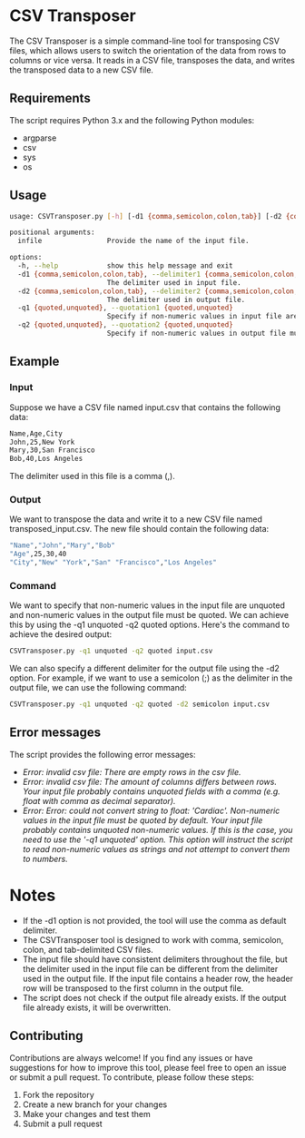 # CSV Transposer
The CSV Transposer is a simple command-line tool for transposing CSV files, which allows users to switch the orientation of the data from rows to columns or vice versa. It reads in a CSV file, transposes the data, and writes the transposed data to a new CSV file.

## Requirements
The script requires Python 3.x and the following Python modules:
* argparse
* csv
* sys
* os

## Usage
```bash
usage: CSVTransposer.py [-h] [-d1 {comma,semicolon,colon,tab}] [-d2 {comma,semicolon,colon,tab}] -q1 {quoted,unquoted} -q2 {quoted,unquoted} infile

positional arguments:
  infile                Provide the name of the input file.

options:
  -h, --help            show this help message and exit
  -d1 {comma,semicolon,colon,tab}, --delimiter1 {comma,semicolon,colon,tab}
                        The delimiter used in input file.
  -d2 {comma,semicolon,colon,tab}, --delimiter2 {comma,semicolon,colon,tab}
                        The delimiter used in output file.
  -q1 {quoted,unquoted}, --quotation1 {quoted,unquoted}
                        Specify if non-numeric values in input file are (un)quoted.
  -q2 {quoted,unquoted}, --quotation2 {quoted,unquoted}
                        Specify if non-numeric values in output file must be (un)quoted.
```

## Example
### Input
Suppose we have a CSV file named input.csv that contains the following data:
```bash
Name,Age,City
John,25,New York
Mary,30,San Francisco
Bob,40,Los Angeles
```
The delimiter used in this file is a comma (,).

### Output
We want to transpose the data and write it to a new CSV file named transposed_input.csv. The new file should contain the following data:
```bash
"Name","John","Mary","Bob"
"Age",25,30,40
"City","New" "York","San" "Francisco","Los Angeles"
```

### Command
We want to specify that non-numeric values in the input file are unquoted and non-numeric values in the output file must be quoted. We can achieve this by using the -q1 unquoted -q2 quoted options.
Here's the command to achieve the desired output:
```bash
CSVTransposer.py -q1 unquoted -q2 quoted input.csv
```
We can also specify a different delimiter for the output file using the -d2 option. For example, if we want to use a semicolon (;) as the delimiter in the output file, we can use the following command:
```bash
CSVTransposer.py -q1 unquoted -q2 quoted -d2 semicolon input.csv
```

## Error messages
The script provides the following error messages:
* *Error: invalid csv file: There are empty rows in the csv file.*
* *Error: invalid csv file: The amount of columns differs between rows. Your input file probably contains unquoted fields with a comma (e.g. float with comma as decimal separator).*
* *Error: Error: could not convert string to float: 'Cardiac'. Non-numeric values in the input file must be quoted by default. Your input file probably contains unquoted non-numeric values. If this is the case, you need to use the '-q1 unquoted' option. This option will instruct the script to read non-numeric values as strings and not attempt to convert them to numbers.*

# Notes
* If the -d1 option is not provided, the tool will use the comma as default delimiter.
* The CSVTransposer tool is designed to work with comma, semicolon, colon, and tab-delimited CSV files.
* The input file should have consistent delimiters throughout the file, but the delimiter used in the input file can be different from the delimiter used in the output file.
If the input file contains a header row, the header row will be transposed to the first column in the output file.
* The script does not check if the output file already exists. If the output file already exists, it will be overwritten.

## Contributing
Contributions are always welcome! If you find any issues or have suggestions for how to improve this tool, please feel free to open an issue or submit a pull request. To contribute, please follow these steps:
1. Fork the repository
2. Create a new branch for your changes
3. Make your changes and test them
4. Submit a pull request